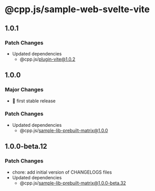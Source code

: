 # @cpp.js/sample-web-svelte-vite

## 1.0.1

### Patch Changes

- Updated dependencies
  - @cpp.js/plugin-vite@1.0.2

## 1.0.0

### Major Changes

- 🚀 first stable release

### Patch Changes

- Updated dependencies
  - @cpp.js/sample-lib-prebuilt-matrix@1.0.0

## 1.0.0-beta.12

### Patch Changes

- chore: add initial version of CHANGELOGS files
- Updated dependencies
  - @cpp.js/sample-lib-prebuilt-matrix@1.0.0-beta.32
